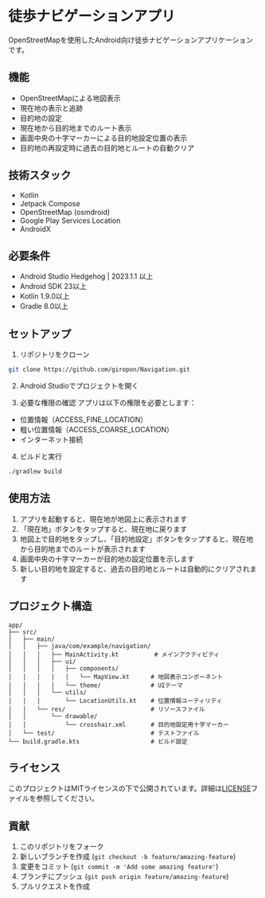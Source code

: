 # 徒歩ナビゲーションアプリ

OpenStreetMapを使用したAndroid向け徒歩ナビゲーションアプリケーションです。

## 機能

- OpenStreetMapによる地図表示
- 現在地の表示と追跡
- 目的地の設定
- 現在地から目的地までのルート表示
- 画面中央の十字マーカーによる目的地設定位置の表示
- 目的地の再設定時に過去の目的地とルートの自動クリア

## 技術スタック

- Kotlin
- Jetpack Compose
- OpenStreetMap (osmdroid)
- Google Play Services Location
- AndroidX

## 必要条件

- Android Studio Hedgehog | 2023.1.1 以上
- Android SDK 23以上
- Kotlin 1.9.0以上
- Gradle 8.0以上

## セットアップ

1. リポジトリをクローン
```bash
git clone https://github.com/giropon/Navigation.git
```

2. Android Studioでプロジェクトを開く

3. 必要な権限の確認
アプリは以下の権限を必要とします：
- 位置情報（ACCESS_FINE_LOCATION）
- 粗い位置情報（ACCESS_COARSE_LOCATION）
- インターネット接続

4. ビルドと実行
```bash
./gradlew build
```

## 使用方法

1. アプリを起動すると、現在地が地図上に表示されます
2. 「現在地」ボタンをタップすると、現在地に戻ります
3. 地図上で目的地をタップし、「目的地設定」ボタンをタップすると、現在地から目的地までのルートが表示されます
4. 画面中央の十字マーカーが目的地の設定位置を示します
5. 新しい目的地を設定すると、過去の目的地とルートは自動的にクリアされます

## プロジェクト構造

```
app/
├── src/
│   ├── main/
│   │   ├── java/com/example/navigation/
│   │   │   ├── MainActivity.kt          # メインアクティビティ
│   │   │   ├── ui/
│   │   │   │   ├── components/
│   │   │   │   │   └── MapView.kt      # 地図表示コンポーネント
│   │   │   │   └── theme/              # UIテーマ
│   │   │   └── utils/
│   │   │       └── LocationUtils.kt    # 位置情報ユーティリティ
│   │   └── res/                        # リソースファイル
│   │       └── drawable/
│   │           └── crosshair.xml       # 目的地設定用十字マーカー
│   └── test/                           # テストファイル
└── build.gradle.kts                    # ビルド設定
```

## ライセンス

このプロジェクトはMITライセンスの下で公開されています。詳細は[LICENSE](LICENSE)ファイルを参照してください。

## 貢献

1. このリポジトリをフォーク
2. 新しいブランチを作成 (`git checkout -b feature/amazing-feature`)
3. 変更をコミット (`git commit -m 'Add some amazing feature'`)
4. ブランチにプッシュ (`git push origin feature/amazing-feature`)
5. プルリクエストを作成 